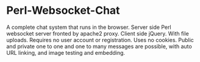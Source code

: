 # Perl-Websocket-Chat
A complete chat system that runs in the browser. Server side Perl websocket server fronted by apache2 proxy. Client side jQuery. With file uploads. Requires no user account or registration. Uses no cookies. Public and private one to one and one to many messages are possible, with auto URL linking, and image testing and embedding. 
